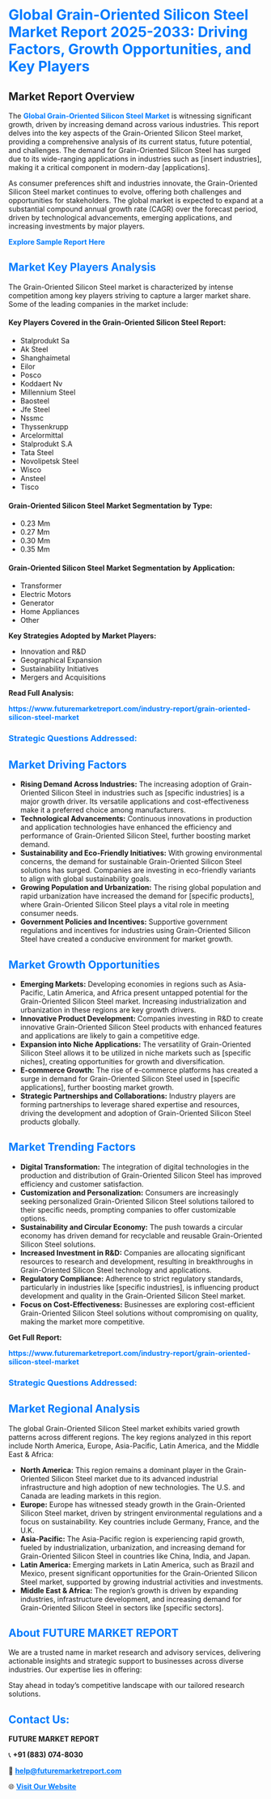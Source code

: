 <h1 style="color: #007BFF;">Global Grain-Oriented Silicon Steel Market Report 2025-2033: Driving Factors, Growth Opportunities, and Key Players</h1>

<section id="overview">
<h2>Market Report Overview</h2>
<p>The <a href="https://www.futuremarketreport.com/industry-report/grain-oriented-silicon-steel-market" style="color: #007BFF; text-decoration: none;"><strong>Global Grain-Oriented Silicon Steel Market</strong></a> is witnessing significant growth, driven by increasing demand across various industries. This report delves into the key aspects of the Grain-Oriented Silicon Steel market, providing a comprehensive analysis of its current status, future potential, and challenges. The demand for Grain-Oriented Silicon Steel has surged due to its wide-ranging applications in industries such as [insert industries], making it a critical component in modern-day [applications].</p>
<p>As consumer preferences shift and industries innovate, the Grain-Oriented Silicon Steel market continues to evolve, offering both challenges and opportunities for stakeholders. The global market is expected to expand at a substantial compound annual growth rate (CAGR) over the forecast period, driven by technological advancements, emerging applications, and increasing investments by major players.</p>
</section>

<section id="overview">
<p><a href="https://www.futuremarketreport.com/request-sample/reportId=30718" style="color: #007BFF; text-decoration: none;"><strong>Explore Sample Report Here</strong></a></p>
</section>

<section id="key-players">
<h2 style="color: #007BFF;">Market Key Players Analysis</h2>
<p>The Grain-Oriented Silicon Steel market is characterized by intense competition among key players striving to capture a larger market share. Some of the leading companies in the market include:</p>
<h4>Key Players Covered in the Grain-Oriented Silicon Steel Report:</h4>
<ul><li>Stalprodukt Sa</li><li>Ak Steel</li><li>Shanghaimetal</li><li>Eilor</li><li>Posco</li><li>Koddaert Nv</li><li>Millennium Steel</li><li>Baosteel</li><li>Jfe Steel</li><li>Nssmc</li><li>Thyssenkrupp</li><li>Arcelormittal</li><li>Stalprodukt S.A</li><li>Tata Steel</li><li>Novolipetsk Steel</li><li>Wisco</li><li>Ansteel</li><li>Tisco</li></ul>
<h4>Grain-Oriented Silicon Steel Market Segmentation by Type:</h4>
<ul><li>0.23 Mm</li><li>0.27 Mm</li><li>0.30 Mm</li><li>0.35 Mm</li></ul>

<h4>Grain-Oriented Silicon Steel Market Segmentation by Application:</h4>
<ul><li>Transformer</li><li>Electric Motors</li><li>Generator</li><li>Home Appliances</li><li>Other</li></ul>
<p><strong>Key Strategies Adopted by Market Players:</strong></p>
<ul>
<li>Innovation and R&D</li>
<li>Geographical Expansion</li>
<li>Sustainability Initiatives</li>
<li>Mergers and Acquisitions</li>
</ul>
</section>

<section>
<p><strong>Read Full Analysis: </strong></p><a href="https://www.futuremarketreport.com/industry-report/grain-oriented-silicon-steel-market" style="color: #007BFF; text-decoration: none;"><strong>https://www.futuremarketreport.com/industry-report/grain-oriented-silicon-steel-market</strong></a>
<h3 style="color: #007BFF;">Strategic Questions Addressed:</h3>
</section>

<section id="driving-factors">
<h2 style="color: #007BFF;">Market Driving Factors</h2>
<ul>
<li><strong>Rising Demand Across Industries:</strong> The increasing adoption of Grain-Oriented Silicon Steel in industries such as [specific industries] is a major growth driver. Its versatile applications and cost-effectiveness make it a preferred choice among manufacturers.</li>
<li><strong>Technological Advancements:</strong> Continuous innovations in production and application technologies have enhanced the efficiency and performance of Grain-Oriented Silicon Steel, further boosting market demand.</li>
<li><strong>Sustainability and Eco-Friendly Initiatives:</strong> With growing environmental concerns, the demand for sustainable Grain-Oriented Silicon Steel solutions has surged. Companies are investing in eco-friendly variants to align with global sustainability goals.</li>
<li><strong>Growing Population and Urbanization:</strong> The rising global population and rapid urbanization have increased the demand for [specific products], where Grain-Oriented Silicon Steel plays a vital role in meeting consumer needs.</li>
<li><strong>Government Policies and Incentives:</strong> Supportive government regulations and incentives for industries using Grain-Oriented Silicon Steel have created a conducive environment for market growth.</li>
</ul>
</section>

<section id="growth-opportunities">
<h2 style="color: #007BFF;">Market Growth Opportunities</h2>
<ul>
<li><strong>Emerging Markets:</strong> Developing economies in regions such as Asia-Pacific, Latin America, and Africa present untapped potential for the Grain-Oriented Silicon Steel market. Increasing industrialization and urbanization in these regions are key growth drivers.</li>
<li><strong>Innovative Product Development:</strong> Companies investing in R&D to create innovative Grain-Oriented Silicon Steel products with enhanced features and applications are likely to gain a competitive edge.</li>
<li><strong>Expansion into Niche Applications:</strong> The versatility of Grain-Oriented Silicon Steel allows it to be utilized in niche markets such as [specific niches], creating opportunities for growth and diversification.</li>
<li><strong>E-commerce Growth:</strong> The rise of e-commerce platforms has created a surge in demand for Grain-Oriented Silicon Steel used in [specific applications], further boosting market growth.</li>
<li><strong>Strategic Partnerships and Collaborations:</strong> Industry players are forming partnerships to leverage shared expertise and resources, driving the development and adoption of Grain-Oriented Silicon Steel products globally.</li>
</ul>
</section>

<section id="trending-factors">
<h2 style="color: #007BFF;">Market Trending Factors</h2>
<ul>
<li><strong>Digital Transformation:</strong> The integration of digital technologies in the production and distribution of Grain-Oriented Silicon Steel has improved efficiency and customer satisfaction.</li>
<li><strong>Customization and Personalization:</strong> Consumers are increasingly seeking personalized Grain-Oriented Silicon Steel solutions tailored to their specific needs, prompting companies to offer customizable options.</li>
<li><strong>Sustainability and Circular Economy:</strong> The push towards a circular economy has driven demand for recyclable and reusable Grain-Oriented Silicon Steel solutions.</li>
<li><strong>Increased Investment in R&D:</strong> Companies are allocating significant resources to research and development, resulting in breakthroughs in Grain-Oriented Silicon Steel technology and applications.</li>
<li><strong>Regulatory Compliance:</strong> Adherence to strict regulatory standards, particularly in industries like [specific industries], is influencing product development and quality in the Grain-Oriented Silicon Steel market.</li>
<li><strong>Focus on Cost-Effectiveness:</strong> Businesses are exploring cost-efficient Grain-Oriented Silicon Steel solutions without compromising on quality, making the market more competitive.</li>
</ul>
</section>

<section>
<p><strong>Get Full Report: </strong></p><a href="https://www.futuremarketreport.com/industry-report/grain-oriented-silicon-steel-market" style="color: #007BFF; text-decoration: none;"><strong>https://www.futuremarketreport.com/industry-report/grain-oriented-silicon-steel-market</strong></a>
<h3 style="color: #007BFF;">Strategic Questions Addressed:</h3>
</section>


<section id="regional-analysis">
<h2 style="color: #007BFF;">Market Regional Analysis</h2>
<p>The global Grain-Oriented Silicon Steel market exhibits varied growth patterns across different regions. The key regions analyzed in this report include North America, Europe, Asia-Pacific, Latin America, and the Middle East & Africa:</p>
<ul>
<li><strong>North America:</strong> This region remains a dominant player in the Grain-Oriented Silicon Steel market due to its advanced industrial infrastructure and high adoption of new technologies. The U.S. and Canada are leading markets in this region.</li>
<li><strong>Europe:</strong> Europe has witnessed steady growth in the Grain-Oriented Silicon Steel market, driven by stringent environmental regulations and a focus on sustainability. Key countries include Germany, France, and the U.K.</li>
<li><strong>Asia-Pacific:</strong> The Asia-Pacific region is experiencing rapid growth, fueled by industrialization, urbanization, and increasing demand for Grain-Oriented Silicon Steel in countries like China, India, and Japan.</li>
<li><strong>Latin America:</strong> Emerging markets in Latin America, such as Brazil and Mexico, present significant opportunities for the Grain-Oriented Silicon Steel market, supported by growing industrial activities and investments.</li>
<li><strong>Middle East & Africa:</strong> The region’s growth is driven by expanding industries, infrastructure development, and increasing demand for Grain-Oriented Silicon Steel in sectors like [specific sectors].</li>
</ul>
</section>

<footer>
<h2 style="color: #007BFF;">About FUTURE MARKET REPORT</h2>
<p>We are a trusted name in market research and advisory services, delivering actionable insights and strategic support to businesses across diverse industries. Our expertise lies in offering:</p>

<p>Stay ahead in today’s competitive landscape with our tailored research solutions.</p>

<h2 style="color: #007BFF;">Contact Us:</h2>
<p><strong>FUTURE MARKET REPORT</strong></p>
<p>📞 <strong>+91 (883) 074-8030</strong></p>
<p>📧 <strong><a href="mailto:help@futuremarketreport.com" style="color: #007BFF;">help@futuremarketreport.com</a></strong></p>
<p>🌐 <strong><a href="https://www.futuremarketreport.com/" style="color: #007BFF;">Visit Our Website</a></strong></p>
</footer>